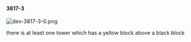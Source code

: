 #### 3817-3
![dev-3817-3-0.png](https://github.com/lil-lab/nlvr/raw/master/nlvr/dev/images/1/dev-3817-3-0.png "dev-3817-3-0.png")

there is at least one tower which has a yellow block above a black block